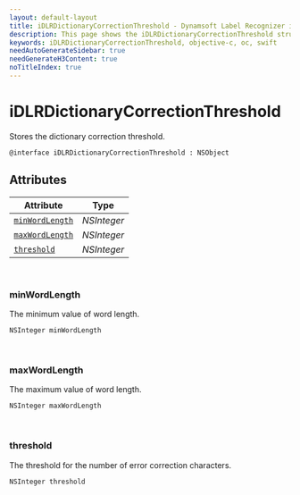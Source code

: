 ```yaml
---
layout: default-layout
title: iDLRDictionaryCorrectionThreshold - Dynamsoft Label Recognizer iOS Class
description: This page shows the iDLRDictionaryCorrectionThreshold struct of Dynamsoft Label Recognizer for iOS SDK.
keywords: iDLRDictionaryCorrectionThreshold, objective-c, oc, swift
needAutoGenerateSidebar: true
needGenerateH3Content: true
noTitleIndex: true
---
```



# iDLRDictionaryCorrectionThreshold

Stores the dictionary correction threshold.

```objc
@interface iDLRDictionaryCorrectionThreshold : NSObject 
```

## Attributes
  
| Attribute | Type |
|---------- | ---- |
| [`minWordLength`](#minwordlength) | *NSInteger* |
| [`maxWordLength`](#maxwordlength) | *NSInteger* |
| [`threshold`](#threshold) | *NSInteger* |

&nbsp;

### minWordLength

The minimum value of word length.

```objc
NSInteger minWordLength
```

&nbsp;

### maxWordLength

The maximum value of word length.

```objc
NSInteger maxWordLength
```

&nbsp;

### threshold

The threshold for the number of error correction characters.

```objc
NSInteger threshold
```
